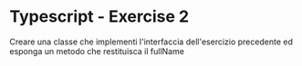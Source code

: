 # Typescript - Exercise 2

Creare una classe che implementi l'interfaccia dell'esercizio precedente ed esponga un metodo che restituisca il fullName

